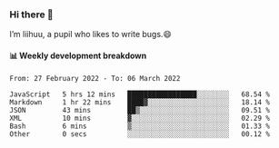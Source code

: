 ### Hi there 👋
I’m liihuu, a pupil who likes to write bugs.😄


#### 📊 Weekly development breakdown
<!--START_SECTION:waka-->

```text
From: 27 February 2022 - To: 06 March 2022

JavaScript   5 hrs 12 mins   █████████████████░░░░░░░░   68.54 %
Markdown     1 hr 22 mins    ████▓░░░░░░░░░░░░░░░░░░░░   18.14 %
JSON         43 mins         ██▒░░░░░░░░░░░░░░░░░░░░░░   09.51 %
XML          10 mins         ▓░░░░░░░░░░░░░░░░░░░░░░░░   02.29 %
Bash         6 mins          ▒░░░░░░░░░░░░░░░░░░░░░░░░   01.33 %
Other        0 secs          ░░░░░░░░░░░░░░░░░░░░░░░░░   00.12 %
```

<!--END_SECTION:waka-->

<!--
**liihuu/liihuu** is a ✨ _special_ ✨ repository because its `README.md` (this file) appears on your GitHub profile.

Here are some ideas to get you started:

- 🔭 I’m currently working on ...
- 🌱 I’m currently learning ...
- 👯 I’m looking to collaborate on ...
- 🤔 I’m looking for help with ...
- 💬 Ask me about ...
- 📫 How to reach me: ...
- 😄 Pronouns: ...
- ⚡ Fun fact: ...
-->
